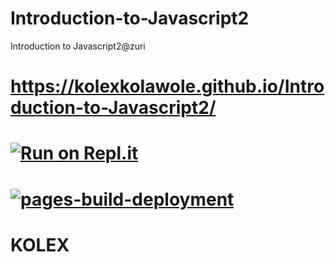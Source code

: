 # Introduction-to-Javascript2
Introduction to Javascript2@zuri

# https://kolexkolawole.github.io/Introduction-to-Javascript2/
# [![Run on Repl.it](https://repl.it/badge/github/kolexkolawole/Introduction-to-Javascript2)](https://repl.it/github/kolexkolawole/Introduction-to-Javascript2)

# [![pages-build-deployment](https://github.com/kolexkolawole/Introduction-to-Javascript2/actions/workflows/pages/pages-build-deployment/badge.svg)](https://github.com/kolexkolawole/Introduction-to-Javascript2/actions/workflows/pages/pages-build-deployment)



#  

#  KOLEX
